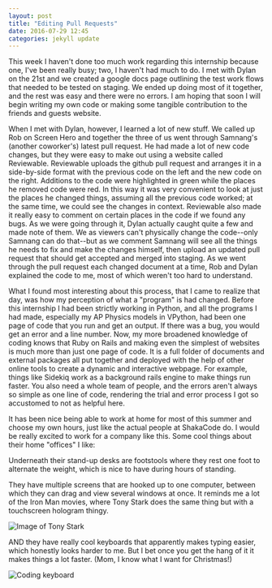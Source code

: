 ```yaml
---
layout: post
title: "Editing Pull Requests"
date: 2016-07-29 12:45
categories: jekyll update
---
```

This week I haven't done too much work regarding this internship because one, I've been really busy; two, I haven't had much to do. I met with Dylan on the 21st and we created a google docs page outlining the test work flows that needed to be tested on staging. We ended up doing most of it together, and the rest was easy and there were no errors. I am hoping that soon I will begin writing my own code or making some tangible contribution to the friends and guests website.

When I met with Dylan, however, I learned a lot of new stuff. We called up Rob on Screen Hero and together the three of us went through Samnang's (another coworker's) latest pull request. He had made a lot of new code changes, but they were easy to make out using a website called Reviewable. Reviewable uploads the github pull request and arranges it in a side-by-side format with the previous code on the left and the new code on the right. Additions to the code were highlighted in green while the places he removed code were red. In this way it was very convenient to look at just the places he changed things, assuming all the previous code worked; at the same time, we could see the changes in context. Reviewable also made it really easy to comment on certain places in the code if we found any bugs. As we were going through it, Dylan actually caught quite a few and made note of them. We as viewers can't physically change the code--only Samnang can do that--but as we comment Samnang will see all the things he needs to fix and make the changes himself, then upload an updated pull request that should get accepted and merged into staging. As we went through the pull request each changed document at a time, Rob and Dylan explained the code to me, most of which weren't too hard to understand.

What I found most interesting about this process, that I came to realize that day, was how my perception of what a "program" is had changed. Before this internship I had been strictly working in Python, and all the programs I had made, especially my AP Physics models in VPython, had been one page of code that you run and get an output. If there was a bug, you would get an error and a line number. Now, my more broadened knowledge of coding knows that Ruby on Rails and making even the simplest of websites is much more than just one page of code. It is a full folder of documents and external packages all put together and deployed with the help of other online tools to create a dynamic and interactive webpage. For example, things like Sidekiq work as a background rails engine to make things run faster. You also need a whole team of people, and the errors aren't always so simple as one line of code, rendering the trial and error process I got so accustomed to not as helpful here.

It has been nice being able to work at home for most of this summer and choose my own hours, just like the actual people at ShakaCode do. I would be really excited to work for a company like this. Some cool things about their home "offices" I like:

Underneath their stand-up desks are footstools where they rest one foot to alternate the weight, which is nice to have during hours of standing.

They have multiple screens that are hooked up to one computer, between which they can drag and view several windows at once. It reminds me a lot of the Iron Man movies, where Tony Stark does the same thing but with a touchscreen hologram thingy.

![Image of Tony Stark](https://scifiinterfaces.files.wordpress.com/2015/11/avengers_pullvp-02.png?w=545)





AND they have really cool keyboards that apparently makes typing easier, which honestly looks harder to me. But I bet once you get the hang of it it makes things a lot faster. (Mom, I know what I want for Christmas!)

![Coding keyboard](http://images.anandtech.com/doci/6861/Kinesis%20Advantage%20(1)_575px.jpg)
